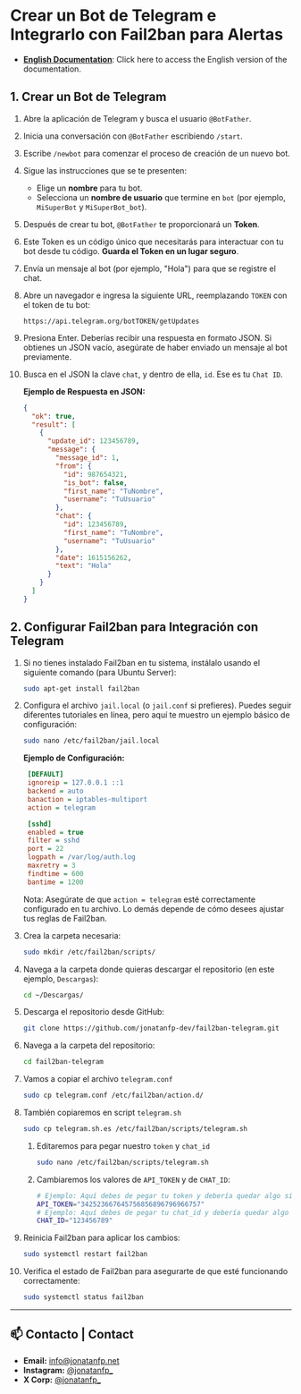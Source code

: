 # Crear un Bot de Telegram e Integrarlo con Fail2ban para Alertas

- **[English Documentation](README.md.en)**: Click here to access the English version of the documentation.

## 1. Crear un Bot de Telegram

1. Abre la aplicación de Telegram y busca el usuario `@BotFather`.
2. Inicia una conversación con `@BotFather` escribiendo `/start`.
3. Escribe `/newbot` para comenzar el proceso de creación de un nuevo bot.
4. Sigue las instrucciones que se te presenten:
   - Elige un **nombre** para tu bot.
   - Selecciona un **nombre de usuario** que termine en `bot` (por ejemplo, `MiSuperBot` y `MiSuperBot_bot`).
5. Después de crear tu bot, `@BotFather` te proporcionará un **Token**.
6. Este Token es un código único que necesitarás para interactuar con tu bot desde tu código. **Guarda el Token en un lugar seguro**.
7. Envía un mensaje al bot (por ejemplo, "Hola") para que se registre el chat.
8. Abre un navegador e ingresa la siguiente URL, reemplazando `TOKEN` con el token de tu bot:

   `https://api.telegram.org/botTOKEN/getUpdates`

9. Presiona Enter. Deberías recibir una respuesta en formato JSON. Si obtienes un JSON vacío, asegúrate de haber enviado un mensaje al bot previamente.
10. Busca en el JSON la clave `chat`, y dentro de ella, `id`. Ese es tu `Chat ID`.

    **Ejemplo de Respuesta en JSON:**

    ```json
    {
      "ok": true,
      "result": [
        {
          "update_id": 123456789,
          "message": {
            "message_id": 1,
            "from": {
              "id": 987654321,
              "is_bot": false,
              "first_name": "TuNombre",
              "username": "TuUsuario"
            },
            "chat": {
              "id": 123456789,
              "first_name": "TuNombre",
              "username": "TuUsuario"
            },
            "date": 1615156262,
            "text": "Hola"
          }
        }
      ]
    }
    ```

## 2. Configurar Fail2ban para Integración con Telegram

1. Si no tienes instalado Fail2ban en tu sistema, instálalo usando el siguiente comando (para Ubuntu Server):

   ```bash
   sudo apt-get install fail2ban
   ```

2. Configura el archivo `jail.local` (o `jail.conf` si prefieres). Puedes seguir diferentes tutoriales en línea, pero aquí te muestro un ejemplo básico de configuración:

   ```bash
   sudo nano /etc/fail2ban/jail.local
   ```

   **Ejemplo de Configuración:**

   ```ini
    [DEFAULT]
    ignoreip = 127.0.0.1 ::1
    backend = auto
    banaction = iptables-multiport
    action = telegram

    [sshd]
    enabled = true
    filter = sshd
    port = 22
    logpath = /var/log/auth.log
    maxretry = 3
    findtime = 600
    bantime = 1200
   ```

   Nota: Asegúrate de que `action = telegram` esté correctamente configurado en tu archivo. Lo demás depende de cómo desees ajustar tus reglas de Fail2ban.

3. Crea la carpeta necesaria:

   ```bash
   sudo mkdir /etc/fail2ban/scripts/
   ```

4. Navega a la carpeta donde quieras descargar el repositorio (en este ejemplo, `Descargas`):

   ```bash
   cd ~/Descargas/
   ```

5. Descarga el repositorio desde GitHub:

   ```bash
   git clone https://github.com/jonatanfp-dev/fail2ban-telegram.git
   ```

6. Navega a la carpeta del repositorio:

   ```bash
   cd fail2ban-telegram
   ```

7. Vamos a copiar el archivo `telegram.conf`

   ```bash
   sudo cp telegram.conf /etc/fail2ban/action.d/
   ```

8. También copiaremos en script `telegram.sh`

   ```bash
   sudo cp telegram.sh.es /etc/fail2ban/scripts/telegram.sh
   ```

   1. Editaremos para pegar nuestro `token` y `chat_id`

      ```bash
      sudo nano /etc/fail2ban/scripts/telegram.sh
      ```

   2. Cambiaremos los valores de `API_TOKEN` y de `CHAT_ID`:
      ```bash
      # Ejemplo: Aquí debes de pegar tu token y debería quedar algo similar
      API_TOKEN="342523667645756856896796966757"
      # Ejemplo: Aquí debes de pegar tu chat_id y debería quedar algo similar
      CHAT_ID="123456789"
      ```

9. Reinicia Fail2ban para aplicar los cambios:

   ```bash
   sudo systemctl restart fail2ban
   ```

10. Verifica el estado de Fail2ban para asegurarte de que esté funcionando correctamente:

    ```bash
    sudo systemctl status fail2ban
    ```

---

## 📫 Contacto | Contact

- **Email:** [info@jonatanfp.net](mailto:info@jonatanfp.net)
- **Instagram:** [@jonatanfp\_](https://instagram.com/jonatanfp_)
- **X Corp:** [@jonatanfp\_](https://twitter.com/jonatanfp_)